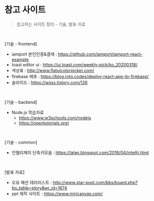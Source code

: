 # 참고 사이트

> 참고하는 사이트 정리 - 기술, 발표 자료

<br/>

[기술 - frontend]

* iamport 본인인증&결제 : https://github.com/iamport/iamport-react-example
* toast editor ui : https://ui.toast.com/weekly-pick/ko_20200318/
* 색상표 : http://www.flatuicolorpicker.com/
* firebase 배포 : https://blog.roto.codes/deploy-react-app-to-firebase/
* 슬라이드 : https://wsss.tistory.com/126

<br/>

[기술 - backend]

*  Node.js 학습자료
   - https://www.w3schools.com/nodejs
   - https://opentutorials.org/

<br/>

[기술 - common]

* 인텔리제이 단축키모음 :  https://lalwr.blogspot.com/2018/04/intellij.html

<br/>

[발표 자료]

* 오유 패션 테러리스트 : http://www.star-post.com/bbs/board.php?bo_table=story&wr_id=1674
* ppt 제작 사이트 : https://www.miricanvas.com/

<br />

